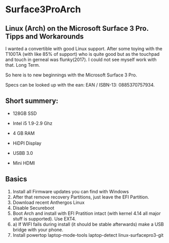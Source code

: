 # Surface3ProArch
Linux (Arch) on the Microsoft Surface 3 Pro. Tipps and Workarounds
------
I wanted a convertible with good Linux support. After some toying with the T100TA (with like 85% of support) who is quite good but as the touchpad and touch in gerneal was flunky(2017). I could not see myself work with that. Long Term.

So here is to new beginnings with the Microsoft Surface 3 Pro.

Specs can be looked up with the ean: EAN / ISBN-13:	0885370757934.

## Short summery:

- 128GB SSD

- Intel i5 1.9-2.9 Ghz

- 4 GB RAM

- HiDPI Display

- USBB 3.0

- Mini HDMI

## Basics

1. Install all Firmware updates you can find with Windows
2. After that remove recovery Partitions, just leave the EFI Partition.
3. Download recent Anthergos Linux
4. Disable Secureboot
5. Boot Arch and install with EFI Pratition intact (with kernel 4.14 all major stuff is supported). Use EXT4.
5. a) If WIFI fails during install (it should be stable afterwards) make a USB bridge with your phone.
6. Install powertop laptop-mode-tools laptop-detect linux-surfacepro3-git
